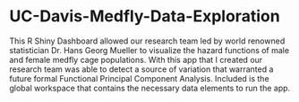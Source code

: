 # UC-Davis-Medfly-Data-Exploration

This R Shiny Dashboard allowed our research team led by world renowned statistician Dr. Hans Georg Mueller to visualize the hazard functions of male and female medfly cage populations. With this app that I created our research team was able to detect a source of variation that warranted a future formal Functional Principal Component Analysis. Included is the global workspace that contains the necessary data elements to run the app. 









